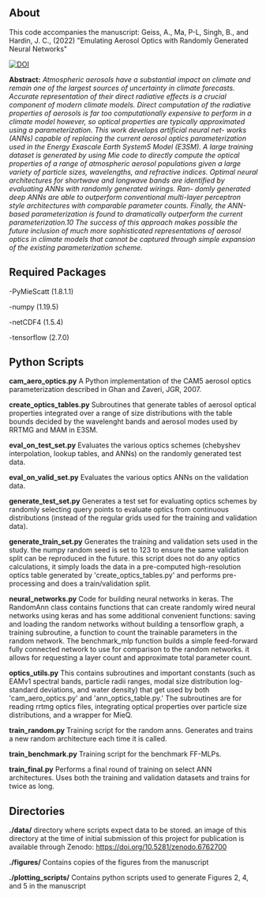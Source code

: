 ## About

This code accompanies the manuscript: Geiss, A., Ma, P-L, Singh, B., and Hardin, J. C., (2022) "Emulating Aerosol Optics with Randomly Generated Neural Networks"

[![DOI](https://zenodo.org/badge/508153694.svg)](https://zenodo.org/badge/latestdoi/508153694)

**Abstract:** *Atmospheric aerosols have a substantial impact on climate and remain one of the largest sources of uncertainty in
climate forecasts. Accurate representation of their direct radiative effects is a crucial component of modern climate models.
Direct computation of the radiative properties of aerosols is far too computationally expensive to perform in a climate model
however, so optical properties are typically approximated using a parameterization. This work develops artificial neural net-
works (ANNs) capable of replacing the current aerosol optics parameterization used in the Energy Exascale Earth System5
Model (E3SM). A large training dataset is generated by using Mie code to directly compute the optical properties of a range
of atmospheric aerosol populations given a large variety of particle sizes, wavelengths, and refractive indices. Optimal neural
architectures for shortwave and longwave bands are identified by evaluating ANNs with randomly generated wirings. Ran-
domly generated deep ANNs are able to outperform conventional multi-layer perceptron style architectures with comparable
parameter counts. Finally, the ANN-based parameterization is found to dramatically outperform the current parameterization.10
The success of this approach makes possible the future inclusion of much more sophisticated representations of aerosol optics
in climate models that cannot be captured through simple expansion of the existing parameterization scheme.*

## Required Packages

-PyMieScatt (1.8.1.1)

-numpy (1.19.5)

-netCDF4 (1.5.4)

-tensorflow (2.7.0)

## Python Scripts

**cam_aero_optics.py** A Python implementation of the CAM5 aerosol optics parameterization described in Ghan and Zaveri, JGR, 2007.

**create_optics_tables.py** Subroutines that generate tables of aerosol optical properties integrated over a range of size distributions with the table bounds decided by the wavelenght bands and aerosol modes used by RRTMG and MAM in E3SM.

**eval_on_test_set.py** Evaluates the various optics schemes (chebyshev interpolation, lookup tables, and ANNs) on the randomly generated test data.
                        
**eval_on_valid_set.py** Evaluates the various optics ANNs on the validation data.

**generate_test_set.py** Generates a test set for evaluating optics schemes by randomly selecting query points to evaluate optics from continuous distributions (instead of the regular grids used for the training and validation data).
                        
**generate_train_set.py** Generates the training and validation sets used in the study. the numpy random seed is set to 123 to ensure the same validation split can be reproduced in the future. this script does not do any optics calculations, it simply loads the data in a pre-computed high-resolution optics table generated by 'create_optics_tables.py' and performs pre-processing and does a train/validation split.

**neural_networks.py** Code for building neural networks in keras. The RandomAnn class contains functions that can create randomly wired neural networks using keras and has some additional convenient functions: saving and loading the random networks without building a tensorflow graph, a training subroutine, a function to count the trainable parameters in the random network. The benchmark_mlp function builds a simple feed-forward fully connected network to use for comparison to the random networks. it allows for requesting a layer count and approximate total parameter count.

**optics_utils.py** This contains subroutines and important constants (such as EAMv1 spectral bands, particle radii ranges, modal size distribution log-standard deviations, and water density) that get used by both 'cam_aero_optics.py' and 'ann_optics_table.py.' The subroutines are for reading rrtmg optics files, integrating optical properties over particle size distributions, and a wrapper for MieQ.
			
**train_random.py** Training script for the random anns. Generates and trains a new random architecture each time it is called.

**train_benchmark.py** Training script for the benchmark FF-MLPs.

**train_final.py** Performs a final round of training on select ANN architectures. Uses both the training and validation datasets and trains for twice as long.
			
			
## Directories
			
**./data/** directory where scripts expect data to be stored. an image of this directory at the time of initial submission of this project for publication is available through Zenodo:  https://doi.org/10.5281/zenodo.6762700

**./figures/** Contains copies of the figures from the manuscript

**./plotting_scripts/** Contains python scripts used to generate Figures 2, 4, and 5 in the manuscript

